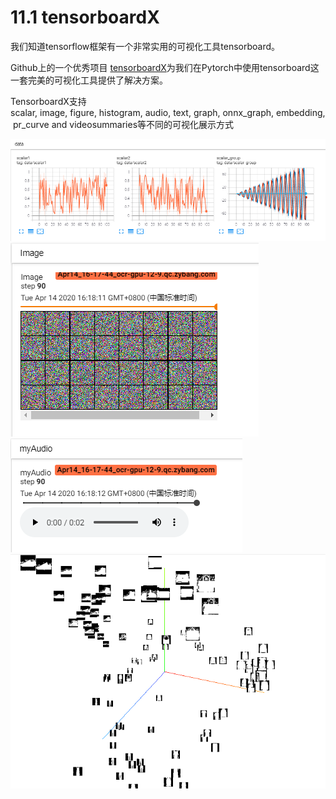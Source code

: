 # 11.1 tensorboardX

我们知道tensorflow框架有一个非常实用的可视化工具tensorboard。

Github上的一个优秀项目 [tensorboardX](https://github.com/lanpa/tensorboardX)为我们在Pytorch中使用tensorboard这一套完美的可视化工具提供了解决方案。

TensorboardX支持scalar, image, figure, histogram, audio, text, graph, onnx_graph, embedding, pr_curve and videosummaries等不同的可视化展示方式

![scalar.png](../../markdown_imgs/11_1_scalar.png)
![image.png](../../markdown_imgs/11_1_image.png)
![audio.png](../../markdown_imgs/11_1_audio.png)
![PCA.png](../../markdown_imgs/11_1_PCA.png)


